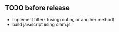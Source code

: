 TODO before release
---

* implement filters (using routing or another method)
* build javascript using cram.js
